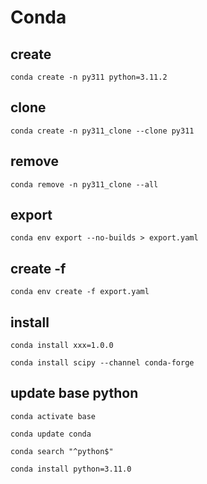 # Conda

## create

`conda create -n py311 python=3.11.2`

## clone

`conda create -n py311_clone --clone py311`

## remove

`conda remove -n py311_clone --all`

## export

`conda env export --no-builds > export.yaml`

## create -f

`conda env create -f export.yaml`

## install

`conda install xxx=1.0.0`

`conda install scipy --channel conda-forge`

## update base python

`conda activate base`

`conda update conda`

`conda search "^python$"`

`conda install python=3.11.0`